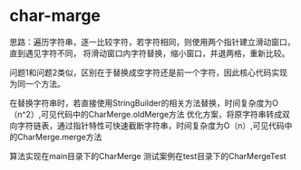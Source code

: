 # char-marge
思路：遍历字符串，逐一比较字符，若字符相同，则使用两个指针建立滑动窗口，直到遇见字符不同，
将滑动窗口内字符替换，缩小窗口，并退两格，重新比较。

问题1和问题2类似，区别在于替换成空字符还是前一个字符，因此核心代码实现为同一个方法。

在替换字符串时，若直接使用StringBuilder的相关方法替换，时间复杂度为O（n^2）,可见代码中的CharMerge.oldMerge方法
优化方案，将原字符串转成双向字符链表，通过指针特性可快速截断字符串，时间复杂度为O（n）,可见代码中的CharMerge.merge方法

算法实现在main目录下的CharMerge
测试案例在test目录下的CharMergeTest

